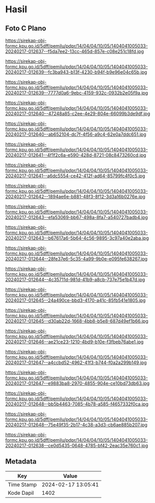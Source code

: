 # Hasil

## Foto C Plano

https://sirekap-obj-formc.kpu.go.id/5dff/pemilu/pdpr/14/04/04/10/05/1404041005033-20240217-012637--f5da7ee2-13cc-465d-857e-c08e251c18fd.jpg

https://sirekap-obj-formc.kpu.go.id/5dff/pemilu/pdpr/14/04/04/10/05/1404041005033-20240217-012639--fc3ba943-b13f-4230-b94f-b9e96e04c65b.jpg

https://sirekap-obj-formc.kpu.go.id/5dff/pemilu/pdpr/14/04/04/10/05/1404041005033-20240217-012639--7777d0a6-9ebc-4159-932c-0932b2e05f9a.jpg

https://sirekap-obj-formc.kpu.go.id/5dff/pemilu/pdpr/14/04/04/10/05/1404041005033-20240217-012640--47248a85-c2ee-4e29-804e-66099b3de9df.jpg

https://sirekap-obj-formc.kpu.go.id/5dff/pemilu/pdpr/14/04/04/10/05/1404041005033-20240217-012640--ab652104-dc7f-4f56-a9c4-62e0a7ddc651.jpg

https://sirekap-obj-formc.kpu.go.id/5dff/pemilu/pdpr/14/04/04/10/05/1404041005033-20240217-012641--4f1f2c6a-e590-428d-8721-08c8473260cd.jpg

https://sirekap-obj-formc.kpu.go.id/5dff/pemilu/pdpr/14/04/04/10/05/1404041005033-20240217-012641--a6dc5554-ce42-412f-ad64-85799fc4f0c5.jpg

https://sirekap-obj-formc.kpu.go.id/5dff/pemilu/pdpr/14/04/04/10/05/1404041005033-20240217-012642--1894ae6e-b881-48f3-8f12-3d3a16b0276e.jpg

https://sirekap-obj-formc.kpu.go.id/5dff/pemilu/pdpr/14/04/04/10/05/1404041005033-20240217-012643--efa53069-bb67-498a-8fa7-a540727badb4.jpg

https://sirekap-obj-formc.kpu.go.id/5dff/pemilu/pdpr/14/04/04/10/05/1404041005033-20240217-012643--b67617a6-5b64-4c56-9895-3c97a40e2aba.jpg

https://sirekap-obj-formc.kpu.go.id/5dff/pemilu/pdpr/14/04/04/10/05/1404041005033-20240217-012644--28fe37e6-5c35-4a99-9b0e-e095fe638267.jpg

https://sirekap-obj-formc.kpu.go.id/5dff/pemilu/pdpr/14/04/04/10/05/1404041005033-20240217-012644--4c35711d-981d-41b9-a8cb-737e75e1b47d.jpg

https://sirekap-obj-formc.kpu.go.id/5dff/pemilu/pdpr/14/04/04/10/05/1404041005033-20240217-012645--24a490ce-bbd3-4170-a41c-85fb541e1805.jpg

https://sirekap-obj-formc.kpu.go.id/5dff/pemilu/pdpr/14/04/04/10/05/1404041005033-20240217-012645--d30ab22d-1668-4bb8-b5e8-687d49ef1b66.jpg

https://sirekap-obj-formc.kpu.go.id/5dff/pemilu/pdpr/14/04/04/10/05/1404041005033-20240217-012646--ae21ce23-1210-4bd9-b10e-f3fbeb76abe1.jpg

https://sirekap-obj-formc.kpu.go.id/5dff/pemilu/pdpr/14/04/04/10/05/1404041005033-20240217-012647--a4ccbd52-4962-41f3-b744-f0a2a299b149.jpg

https://sirekap-obj-formc.kpu.go.id/5dff/pemilu/pdpr/14/04/04/10/05/1404041005033-20240217-012647--e9883ba8-2970-4855-904e-ce10bd73db63.jpg

https://sirekap-obj-formc.kpu.go.id/5dff/pemilu/pdpr/14/04/04/10/05/1404041005033-20240217-012648--bb5b4463-7085-4b78-a585-f4657332f0ca.jpg

https://sirekap-obj-formc.kpu.go.id/5dff/pemilu/pdpr/14/04/04/10/05/1404041005033-20240217-012648--75e49f35-2b17-4c38-a3d3-cb6ae885b207.jpg

https://sirekap-obj-formc.kpu.go.id/5dff/pemilu/pdpr/14/04/04/10/05/1404041005033-20240217-012638--ce0d5435-0648-4785-bf42-2eac35e760c1.jpg


## Metadata

| Key        | Value               |
| ---------- | ------------------- |
| Time Stamp | 2024-02-17 13:05:41 |
| Kode Dapil | 1402                |



